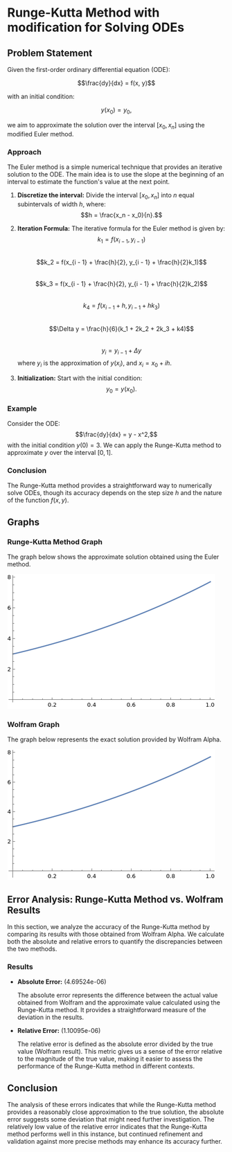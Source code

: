 # Runge-Kutta Method with modification for Solving ODEs

## Problem Statement

Given the first-order ordinary differential equation (ODE):

$$\frac{dy}{dx} = f(x, y)$$

with an initial condition:

$$y(x_0) = y_0,$$

we aim to approximate the solution over the interval $[x_0, x_n]$ using the modified Euler method.

### Approach

The Euler method is a simple numerical technique that provides an iterative solution to the ODE. The main idea is to use the slope at the beginning of an interval to estimate the function's value at the next point.

1. **Discretize the interval:** Divide the interval $[x_0, x_n]$ into $n$ equal subintervals of width $h$, where:
   $$h = \frac{x_n - x_0}{n}.$$

2. **Iteration Formula:** The iterative formula for the Euler method is given by:
   $$k_1 = f(x_{i - 1}, y_{i - 1})$$<br>
   $$k_2 = f(x_{i - 1} + \frac{h}{2}, y_{i - 1} + \frac{h}{2}k_1)$$<br> 
   $$k_3 = f(x_{i - 1} + \frac{h}{2}, y_{i - 1} + \frac{h}{2}k_2)$$<br>
   $$k_4 = f(x_{i - 1} + h, y_{i - 1} + hk_3)$$<br>
   $$\Delta y = \frac{h}{6}(k_1 + 2k_2 + 2k_3 + k4)$$<br>
   $$y_i = y_{i - 1} + \Delta y$$
   where $y_i$ is the approximation of $y(x_i)$, and $x_i = x_0 + ih$.

3. **Initialization:** Start with the initial condition:
   $$y_0 = y(x_0).$$

### Example

Consider the ODE:
$$\frac{dy}{dx} = y - x^2,$$
with the initial condition $y(0) = 3$. We can apply the Runge-Kutta method to approximate $y$ over the interval $[0, 1]$.

### Conclusion

The Runge-Kutta method provides a straightforward way to numerically solve ODEs, though its accuracy depends on the step size $h$ and the nature of the function $f(x, y)$.

## Graphs

### Runge-Kutta Method Graph

The graph below shows the approximate solution obtained using the Euler method.

![Runge-Kutta Method Graph](./assets/pictures/RungeKuttaGraph.png)

### Wolfram Graph

The graph below represents the exact solution provided by Wolfram Alpha.

![Wolfram Graph](./assets/pictures/WolframGraph.png)

## Error Analysis: Runge-Kutta Method vs. Wolfram Results

In this section, we analyze the accuracy of the Runge-Kutta method by comparing its results with those obtained from Wolfram Alpha. We calculate both the absolute and relative errors to quantify the discrepancies between the two methods.

### Results

- **Absolute Error:** \(4.69524e-06\)

  The absolute error represents the difference between the actual value obtained from Wolfram and the approximate value calculated using the Runge-Kutta method. It provides a straightforward measure of the deviation in the results.

- **Relative Error:** \(1.10095e-06\)

  The relative error is defined as the absolute error divided by the true value (Wolfram result). This metric gives us a sense of the error relative to the magnitude of the true value, making it easier to assess the performance of the Runge-Kutta method in different contexts.

## Conclusion

The analysis of these errors indicates that while the Runge-Kutta method provides a reasonably close approximation to the true solution, the absolute error suggests some deviation that might need further investigation. The relatively low value of the relative error indicates that the Runge-Kutta method performs well in this instance, but continued refinement and validation against more precise methods may enhance its accuracy further.
